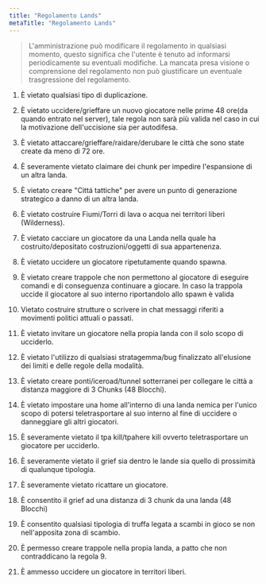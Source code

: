 ```yaml
---
title: "Regolamento Lands"
metaTitle: "Regolamento Lands"
---
```

> L'amministrazione può modificare il regolamento in qualsiasi momento, questo significa che l'utente è tenuto ad informarsi periodicamente su eventuali modifiche. La mancata presa visione o comprensione del regolamento non può giustificare un eventuale trasgressione del regolamento.

1) È vietato qualsiasi tipo di duplicazione.

2) È vietato uccidere/grieffare un nuovo giocatore nelle prime 48 ore(da quando entrato nel server), tale regola non sarà più valida nel caso in cui la motivazione dell'uccisione sia per autodifesa.

3) È vietato attaccare/grieffare/raidare/derubare le città che sono state create da meno di 72 ore.

4) È severamente vietato claimare dei chunk per impedire l'espansione di un altra landa.

5) È vietato creare "Cittá tattiche" per avere un punto di generazione strategico a danno di un altra landa.

6) È vietato costruire Fiumi/Torri di lava o acqua nei territori liberi (Wilderness).

7) È vietato cacciare un giocatore da una Landa nella quale ha costruito/depositato costruzioni/oggetti di sua appartenenza.

8) È vietato uccidere un giocatore ripetutamente quando spawna.

9) È vietato creare trappole che non permettono al giocatore di eseguire comandi e di conseguenza continuare a giocare. In caso la trappola uccide il giocatore al suo interno riportandolo allo spawn è valida

10) Vietato costruire strutture o scrivere in chat messaggi riferiti a movimenti politici attuali o passati.

11) È vietato invitare un giocatore nella propia landa con il solo scopo di ucciderlo.

12) È vietato l'utilizzo di qualsiasi stratagemma/bug finalizzato all'elusione dei limiti e delle regole della modalità.

13) È vietato creare ponti/iceroad/tunnel sotterranei per collegare le città a distanza maggiore di 3 Chunks (48 Blocchi).

14) È vietato impostare una home all'interno di una landa nemica per l'unico scopo di potersi teletrasportare al suo interno al fine di uccidere o danneggiare gli altri giocatori.

15) È severamente vietato il tpa kill/tpahere kill ovverto teletrasportare un giocatore per ucciderlo.

16) È severamente vietato il grief sia dentro le lande sia quello di prossimità di qualunque tipologia. 

17) È severamente vietato ricattare un giocatore.

18) È consentito il grief ad una distanza di 3 chunk da una landa (48 Blocchi)

19) È consentito qualsiasi tipologia di truffa legata a scambi in gioco se non nell'apposita zona di scambio.

20) È permesso creare trappole nella propia landa, a patto che non contraddicano la regola 9.

21) È ammesso uccidere un giocatore in territori liberi.
